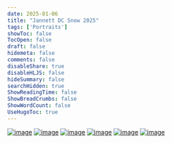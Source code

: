 ```yaml
---
date: 2025-01-06
title: "Jannett DC Snow 2025"
tags: ['Portraits']
showToc: false
TocOpen: false
draft: false
hidemeta: false
comments: false
disableShare: true
disableHLJS: false
hideSummary: false
searchHidden: true
ShowReadingTime: false
ShowBreadCrumbs: false
ShowWordCount: false
UseHugoToc: true
---
```


[![image](https://imagedelivery.net/CPeYnfG3H67PTArKG8mvEA/60fcae39-be05-4ef5-ecfb-74f4b3004f00/public)](https://imagedelivery.net/CPeYnfG3H67PTArKG8mvEA/60fcae39-be05-4ef5-ecfb-74f4b3004f00/public)
[![image](https://imagedelivery.net/CPeYnfG3H67PTArKG8mvEA/02e9c7c6-9d9d-4636-aa52-69b0064c3400/public)](https://imagedelivery.net/CPeYnfG3H67PTArKG8mvEA/02e9c7c6-9d9d-4636-aa52-69b0064c3400/public)
[![image](https://imagedelivery.net/CPeYnfG3H67PTArKG8mvEA/be9bab81-8881-49e3-f9da-a552d73ec900/public)](https://imagedelivery.net/CPeYnfG3H67PTArKG8mvEA/be9bab81-8881-49e3-f9da-a552d73ec900/public)
[![image](https://imagedelivery.net/CPeYnfG3H67PTArKG8mvEA/6f043f16-4d7b-4bd9-b135-f4c1631f9c00/public)](https://imagedelivery.net/CPeYnfG3H67PTArKG8mvEA/6f043f16-4d7b-4bd9-b135-f4c1631f9c00/public)
[![image](https://imagedelivery.net/CPeYnfG3H67PTArKG8mvEA/8690bbdb-bc7a-4fe2-66e2-183c67124d00/public)](https://imagedelivery.net/CPeYnfG3H67PTArKG8mvEA/8690bbdb-bc7a-4fe2-66e2-183c67124d00/public)
[![image](https://imagedelivery.net/CPeYnfG3H67PTArKG8mvEA/a16dc26b-c082-4fd7-1e83-122bbbdc3400/public)](https://imagedelivery.net/CPeYnfG3H67PTArKG8mvEA/a16dc26b-c082-4fd7-1e83-122bbbdc3400/public)
